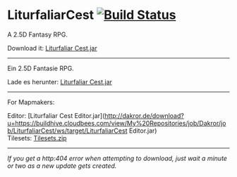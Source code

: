 # LiturfaliarCest [![Build Status](https://buildhive.cloudbees.com/job/Dakror/job/LiturfaliarCest/badge/icon)](https://buildhive.cloudbees.com/job/Dakror/job/LiturfaliarCest/)

A 2.5D Fantasy RPG.

Download it: [Liturfaliar Cest.jar](http://dakror.de/download?u=https://buildhive.cloudbees.com/view/My%20Repositories/job/Dakror/job/LiturfaliarCest/ws/target/LiturfaliarCest.jar)<br>


---
Ein 2.5D Fantasie RPG.

Lade es herunter: [Liturfaliar Cest.jar](http://dakror.de/download?u=https://buildhive.cloudbees.com/view/My%20Repositories/job/Dakror/job/LiturfaliarCest/ws/target/LiturfaliarCest.jar)<br>



---
For Mapmakers:

Editor: [Liturfaliar Cest Editor.jar](http://dakror.de/download?u=https://buildhive.cloudbees.com/view/My%20Repositories/job/Dakror/job/LiturfaliarCest/ws/target/LiturfaliarCest Editor.jar)<br>
Tilesets: [Tilesets.zip](http://dakror.de/download?u=https://github.com/Dakror/LiturfaliarCest/raw/master/Tilesets.zip)


---

_If you get a http:404 error when attempting to download, just wait a minute or two as a new update gets created._
